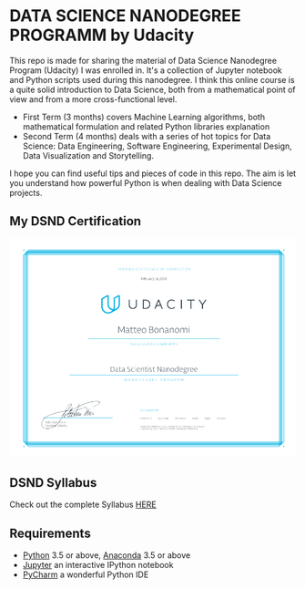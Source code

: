 # DATA SCIENCE NANODEGREE PROGRAMM by Udacity

This repo is made for sharing the material of Data Science Nanodegree Program (Udacity) I was enrolled in.
It's a collection of Jupyter notebook and Python scripts used during this nanodegree. I think this online course is a quite solid introduction to Data Science, both from a mathematical point of view and from a more cross-functional level.
* First Term (3 months) covers Machine Learning algorithms, both mathematical formulation and related Python libraries explanation
* Second Term (4 months) deals with a series of hot topics for Data Science: Data Engineering, Software Engineering, Experimental Design, Data Visualization and Storytelling. 

I hope you can find useful tips and pieces of code in this repo. The aim is let you understand how powerful Python is when dealing with Data Science projects.

## My DSND Certification

![dsnd certification](https://github.com/matteobonanomi/dsnd/blob/master/dsnd.PNG)

## DSND Syllabus

Check out the complete Syllabus [HERE](https://github.com/matteobonanomi/dsnd/blob/master/Syllabus.pdf)

## Requirements

* [Python](https://www.python.org/) 3.5 or above, [Anaconda](https://www.anaconda.com/) 3.5 or above
* [Jupyter](https://jupyter.org/) an interactive IPython notebook
* [PyCharm](https://www.jetbrains.com/pycharm/) a wonderful Python IDE